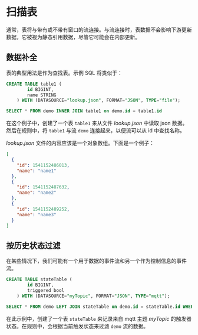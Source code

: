 # 扫描表

通常，表将与带有或不带有窗口的流连接。与流连接时，表数据不会影响下游更新数据，它被视为静态引用数据，尽管它可能会在内部更新。

## 数据补全

表的典型用法是作为查找表。示例 SQL 将类似于：
```sql
CREATE TABLE table1 (
		id BIGINT,
		name STRING
	) WITH (DATASOURCE="lookup.json", FORMAT="JSON", TYPE="file");

SELECT * FROM demo INNER JOIN table1 on demo.id = table1.id
```

在这个例子中，创建了一个表 `table1` 来从文件 *lookup.json* 中读取 json 数据。然后在规则中，将 `table1` 与流 `demo` 连接起来，以便流可以从 id 中查找名称。

*lookup.json* 文件的内容应该是一个对象数组。下面是一个例子：
```json
[
  {
    "id": 1541152486013,
    "name": "name1"
  },
  {
    "id": 1541152487632,
    "name": "name2"
  },
  {
    "id": 1541152489252,
    "name": "name3"
  }
]
```

## 按历史状态过滤

在某些情况下，我们可能有一个用于数据的事件流和另一个作为控制信息的事件流。
```sql
CREATE TABLE stateTable (
		id BIGINT,
		triggered bool
	) WITH (DATASOURCE="myTopic", FORMAT="JSON", TYPE="mqtt");

SELECT * FROM demo LEFT JOIN stateTable on demo.id = stateTable.id WHERE triggered=true
```
在此示例中，创建了一个表 `stateTable` 来记录来自 mqtt 主题 *myTopic* 的触发器状态。在规则中，会根据当前触发状态来过滤 `demo` 流的数据。